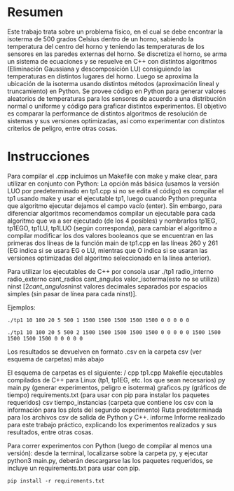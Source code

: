 # Resumen
Este trabajo trata sobre un problema físico, en el cual se debe encontrar la isoterma de 500 grados Celsius dentro de un horno, sabiendo la temperatura del centro del horno y teniendo las temperaturas de los sensores en las paredes externas del horno.
Se discretiza el horno, se arma un sistema de ecuaciones y se resuelve en C++ con distintos algoritmos (Eliminación Gaussiana y descomposición LU) consiguiendo las temperaturas en distintos lugares del horno.
Luego se aproxima la ubicación de la isoterma usando distintos métodos (aproximación lineal y truncamiento) en Python. Se provee código en Python para generar valores aleatorios de temperaturas para los sensores de acuerdo a una distribución normal o uniforme y código para graficar distintos experimentos.
El objetivo es comparar la performance de distintos algoritmos de resolución de sistemas y sus versiones optimizadas, así como experimentar con distintos criterios de peligro, entre otras cosas.

# Instrucciones
Para compilar el .cpp incluimos un Makefile con make y make clear, para utilizar en conjunto con Python:
La opción más básica (usamos la versión LUO por predeterminado en tp1.cpp si no se edita el código) es compilar el tp1 usando make y usar el ejecutable tp1, luego cuando Python pregunta que algoritmo ejecutar dejamos el campo vacío (enter).
Sin embargo, para diferenciar algoritmos recomendamos compilar un ejecutable para cada algoritmo que va a ser ejecutado (de los 4 posibles) y nombrarlos tp1EG, tp1EGO, tp1LU, tp1LUO (según corresponda), para cambiar el algoritmo a compilar modificar los dos valores booleanos que se encuentran en las primeras dos líneas de la función main de tp1.cpp en las líneas 260 y 261 (EG indica si se usara EG o LU, mientras que O indica si se usaran las versiones optimizadas del algoritmo seleccionado en la línea anterior).


Para utilizar los ejecutables de C++ por consola usar ./tp1 radio_interno radio_externo cant_radios cant_angulos valor_isoterma(esto no se utiliza) ninst [2*cant_angulos*ninst valores decimales separados por espacios simples (sin pasar de línea para cada ninst)].


Ejemplos:
```
./tp1 10 100 20 5 500 1 1500 1500 1500 1500 1500 0 0 0 0 0
```
```
./tp1 10 100 20 5 500 2 1500 1500 1500 1500 1500 0 0 0 0 0 1500 1500 1500 1500 1500 0 0 0 0 0
```

Los resultados se devuelven en formato .csv en la carpeta csv (ver esquema de carpetas) más abajo


El esquema de carpetas es el siguiente:
/
    cpp
        tp1.cpp
        Makefile
        ejecutables compilados de C++ para Linux (tp1, tp1EG, etc. los que sean necesarios)
    py
        main.py (generar experimentos, peligro e isoterma)
        graficos.py (gráficos de tiempo)
        requirements.txt (para usar con pip para instalar los paquetes requeridos)
    csv
        tiempo_instancias (carpeta que contiene los csv con la información para los plots del segundo experimento)
        Ruta predeterminada para los archivos csv de salida de Python y C++.
    informe
        Informe realizado para este trabajo práctico, explicando los experimentos realizados y sus resultados, entre otras cosas.


Para correr experimentos con Python (luego de compilar al menos una versión): desde la terminal, localizarse sobre la carpeta py, y ejecutar python3 main.py, deberán descargarse las los paquetes requeridos, se incluye un requirements.txt para usar con pip.


```
pip install -r requirements.txt
```
